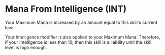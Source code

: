 # Mana From Intelligence (INT)

Your Maximum Mana is increased by an amount equal to this skill's current level.

Your Intelligence modifier is also applied to your Maximum Mana. Therefore, if your Intelligence is less than 10, then this skill is a liability until the skill level is high enough.
